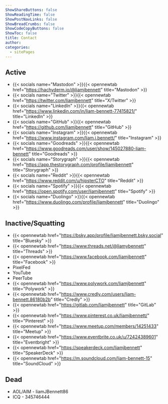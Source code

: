 ```yaml
---
ShowShareButtons: false
ShowReadingTime: false
ShowPostNavLinks: false
ShowBreadCrumbs: false
ShowCodeCopyButtons: false
ShowToc: false
title: Contact
author:
categories:
  - sitePages
---
```


## Active
* {{< socials name="Mastodon" >}}{{< opennewtab href="https://hachyderm.io/@liamjbennett" title="Mastodon" >}}
* {{< socials name="Twitter" >}}{{< opennewtab href="https://twitter.com/liamjbennett" title="X/Twitter" >}}
* {{< socials name="LinkedIn" >}}{{< opennewtab href="https://www.linkedin.com/in/liam-bennett-77415821/" title="LinkedIn" >}}
* {{< socials name="GitHub" >}}{{< opennewtab href="https://github.com/liamjbennett" title="GitHub" >}}
* {{< socials name="Instagram" >}}{{< opennewtab href="https://www.instagram.com/liam.j.bennett/" title="Instagram" >}} 
* {{< socials name="Goodreads" >}}{{< opennewtab href="https://www.goodreads.com/user/show/145027880-liam-bennett" title="Goodreads" >}}
* {{< socials name="Storygraph" >}}{{< opennewtab href="https://app.thestorygraph.com/profile/liamjbennett" title="Storygraph" >}}
* {{< socials name="Reddit" >}}{{< opennewtab href="https://www.reddit.com/u/hipsterCTO" title="Reddit" >}}
* {{< socials name="Spotify" >}}{{< opennewtab href="https://open.spotify.com/user/liamjbennett" title="Spotify" >}}
* {{< socials name="Duolingo" >}}{{< opennewtab href="https://www.duolingo.com/profile/liamjbennett" title="Duolingo" >}}
 
## Inactive/Squatting
* {{< opennewtab href="https://bsky.app/profile/liamjbennett.bsky.social" title="Bluesky" >}}
* {{< opennewtab href="https://www.threads.net/@liamybennett" title="Threads" >}}
* {{< opennewtab href="https://www.facebook.com/liamjbennett" title="Facebook" >}}
* PixelFed
* YouTube
* PeerTube
* {{< opennewtab href="https://www.polywork.com/liamjbennett" title="Polywork" >}}
* {{< opennewtab href="https://www.credly.com/users/liam-bennett.86180b2b" title="Credly" >}}
* {{< opennewtab href="https://gitlab.com/liamjbennett" title="GitLab" >}}
* {{< opennewtab href="https://www.pinterest.co.uk/liamjbennett/" title="Pinterest" >}}
* {{< opennewtab href="https://www.meetup.com/members/14251433" title="Meetup" >}}
* {{< opennewtab href="https://www.eventbrite.co.uk/u/72424389601" title="Eventbright" >}}
* {{< opennewtab href="https://speakerdeck.com/liamjbennett" title="SpeakerDeck" >}}
* {{< opennewtab href="https://m.soundcloud.com/liam-bennett-15" title="SoundCloud" >}}
 
## Dead
* AOL/AIM - liamJBennett86
* ICQ - 345746444